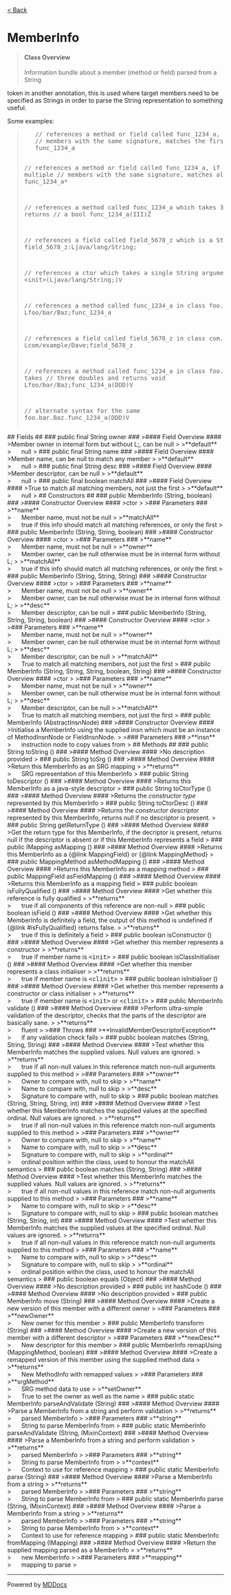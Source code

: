 [< Back](../README.md)
# MemberInfo #
>#### Class Overview ####
><p>Information bundle about a member (method or field) parsed from a String
 token in another annotation, this is used where target members need to be
 specified as Strings in order to parse the String representation to something
 useful.</p>
 
 <p>Some examples:</p>
 <blockquote><pre>
   // references a method or field called func_1234_a, if there are multiple
   // members with the same signature, matches the first occurrence
   func_1234_a
   
   // references a method or field called func_1234_a, if there are multiple
   // members with the same signature, matches all occurrences
   func_1234_a*
   
   // references a method called func_1234_a which takes 3 ints and returns
   // a bool
   func_1234_a(III)Z
   
   // references a field called field_5678_z which is a String
   field_5678_z:Ljava/lang/String;
   
   // references a ctor which takes a single String argument 
   &lt;init&gt;(Ljava/lang/String;)V
   
   // references a method called func_1234_a in class foo.bar.Baz
   Lfoo/bar/Baz;func_1234_a
  
   // references a field called field_5678_z in class com.example.Dave
   Lcom/example/Dave;field_5678_z
  
   // references a method called func_1234_a in class foo.bar.Baz which takes
   // three doubles and returns void
   Lfoo/bar/Baz;func_1234_a(DDD)V
   
   // alternate syntax for the same
   foo.bar.Baz.func_1234_a(DDD)V</pre>
 </blockquote>
## Fields ##
### public final String owner ###
>#### Field Overview ####
>Member owner in internal form but without L;, can be null
>
>**default**<br />
>&nbsp;&nbsp;&nbsp;&nbsp;&nbsp;&nbsp;null
>
### public final String name ###
>#### Field Overview ####
>Member name, can be null to match any member
>
>**default**<br />
>&nbsp;&nbsp;&nbsp;&nbsp;&nbsp;&nbsp;null
>
### public final String desc ###
>#### Field Overview ####
>Member descriptor, can be null
>
>**default**<br />
>&nbsp;&nbsp;&nbsp;&nbsp;&nbsp;&nbsp;null
>
### public final boolean matchAll ###
>#### Field Overview ####
>True to match all matching members, not just the first
>
>**default**<br />
>&nbsp;&nbsp;&nbsp;&nbsp;&nbsp;&nbsp;null
>
## Constructors ##
### public MemberInfo (String, boolean) ###
>#### Constructor Overview ####
>ctor
>
>### Parameters ###
>**name**<br />
>&nbsp;&nbsp;&nbsp;&nbsp;&nbsp;&nbsp;Member name, must not be null
>
>**matchAll**<br />
>&nbsp;&nbsp;&nbsp;&nbsp;&nbsp;&nbsp;true if this info should match all matching references,
      or only the first
>
### public MemberInfo (String, String, boolean) ###
>#### Constructor Overview ####
>ctor
>
>### Parameters ###
>**name**<br />
>&nbsp;&nbsp;&nbsp;&nbsp;&nbsp;&nbsp;Member name, must not be null
>
>**owner**<br />
>&nbsp;&nbsp;&nbsp;&nbsp;&nbsp;&nbsp;Member owner, can be null otherwise must be in internal form
      without L;
>
>**matchAll**<br />
>&nbsp;&nbsp;&nbsp;&nbsp;&nbsp;&nbsp;true if this info should match all matching references,
      or only the first
>
### public MemberInfo (String, String, String) ###
>#### Constructor Overview ####
>ctor
>
>### Parameters ###
>**name**<br />
>&nbsp;&nbsp;&nbsp;&nbsp;&nbsp;&nbsp;Member name, must not be null
>
>**owner**<br />
>&nbsp;&nbsp;&nbsp;&nbsp;&nbsp;&nbsp;Member owner, can be null otherwise must be in internal form
      without L;
>
>**desc**<br />
>&nbsp;&nbsp;&nbsp;&nbsp;&nbsp;&nbsp;Member descriptor, can be null
>
### public MemberInfo (String, String, String, boolean) ###
>#### Constructor Overview ####
>ctor
>
>### Parameters ###
>**name**<br />
>&nbsp;&nbsp;&nbsp;&nbsp;&nbsp;&nbsp;Member name, must not be null
>
>**owner**<br />
>&nbsp;&nbsp;&nbsp;&nbsp;&nbsp;&nbsp;Member owner, can be null otherwise must be in internal form
      without L;
>
>**desc**<br />
>&nbsp;&nbsp;&nbsp;&nbsp;&nbsp;&nbsp;Member descriptor, can be null
>
>**matchAll**<br />
>&nbsp;&nbsp;&nbsp;&nbsp;&nbsp;&nbsp;True to match all matching members, not just the first
>
### public MemberInfo (String, String, String, boolean, String) ###
>#### Constructor Overview ####
>ctor
>
>### Parameters ###
>**name**<br />
>&nbsp;&nbsp;&nbsp;&nbsp;&nbsp;&nbsp;Member name, must not be null
>
>**owner**<br />
>&nbsp;&nbsp;&nbsp;&nbsp;&nbsp;&nbsp;Member owner, can be null otherwise must be in internal form
      without L;
>
>**desc**<br />
>&nbsp;&nbsp;&nbsp;&nbsp;&nbsp;&nbsp;Member descriptor, can be null
>
>**matchAll**<br />
>&nbsp;&nbsp;&nbsp;&nbsp;&nbsp;&nbsp;True to match all matching members, not just the first
>
### public MemberInfo (AbstractInsnNode) ###
>#### Constructor Overview ####
>Initialise a MemberInfo using the supplied insn which must be an instance
 of MethodInsnNode or FieldInsnNode.
>
>### Parameters ###
>**insn**<br />
>&nbsp;&nbsp;&nbsp;&nbsp;&nbsp;&nbsp;instruction node to copy values from
>
## Methods ##
### public String toString () ###
>#### Method Overview ####
>No description provided
>
### public String toSrg () ###
>#### Method Overview ####
>Return this MemberInfo as an SRG mapping
>
>**returns**<br />
>&nbsp;&nbsp;&nbsp;&nbsp;&nbsp;&nbsp;SRG representation of this MemberInfo
>
### public String toDescriptor () ###
>#### Method Overview ####
>Returns this MemberInfo as a java-style descriptor
>
### public String toCtorType () ###
>#### Method Overview ####
>Returns the <em>constructor type</em> represented by this MemberInfo
>
### public String toCtorDesc () ###
>#### Method Overview ####
>Returns the <em>constructor descriptor</em> represented by this
 MemberInfo, returns null if no descriptor is present.
>
### public String getReturnType () ###
>#### Method Overview ####
>Get the return type for this MemberInfo, if the decriptor is present,
 returns null if the descriptor is absent or if this MemberInfo represents
 a field
>
### public IMapping asMapping () ###
>#### Method Overview ####
>Returns this MemberInfo as a {@link MappingField} or
 {@link MappingMethod}
>
### public MappingMethod asMethodMapping () ###
>#### Method Overview ####
>Returns this MemberInfo as a mapping method
>
### public MappingField asFieldMapping () ###
>#### Method Overview ####
>Returns this MemberInfo as a mapping field
>
### public boolean isFullyQualified () ###
>#### Method Overview ####
>Get whether this reference is fully qualified
>
>**returns**<br />
>&nbsp;&nbsp;&nbsp;&nbsp;&nbsp;&nbsp;true if all components of this reference are non-null
>
### public boolean isField () ###
>#### Method Overview ####
>Get whether this MemberInfo is definitely a field, the output of this
 method is undefined if {@link #isFullyQualified} returns false.
>
>**returns**<br />
>&nbsp;&nbsp;&nbsp;&nbsp;&nbsp;&nbsp;true if this is definitely a field
>
### public boolean isConstructor () ###
>#### Method Overview ####
>Get whether this member represents a constructor
>
>**returns**<br />
>&nbsp;&nbsp;&nbsp;&nbsp;&nbsp;&nbsp;true if member name is <tt>&lt;init&gt;</tt>
>
### public boolean isClassInitialiser () ###
>#### Method Overview ####
>Get whether this member represents a class initialiser
>
>**returns**<br />
>&nbsp;&nbsp;&nbsp;&nbsp;&nbsp;&nbsp;true if member name is <tt>&lt;clinit&gt;</tt>
>
### public boolean isInitialiser () ###
>#### Method Overview ####
>Get whether this member represents a constructor or class initialiser
>
>**returns**<br />
>&nbsp;&nbsp;&nbsp;&nbsp;&nbsp;&nbsp;true if member name is <tt>&lt;init&gt;</tt> or
      <tt>&lt;clinit&gt;</tt>
>
### public MemberInfo validate () ###
>#### Method Overview ####
>Perform ultra-simple validation of the descriptor, checks that the parts
 of the descriptor are basically sane.
>
>**returns**<br />
>&nbsp;&nbsp;&nbsp;&nbsp;&nbsp;&nbsp;fluent
>
>### Throws ###
>**InvalidMemberDescriptorException**<br />
>&nbsp;&nbsp;&nbsp;&nbsp;&nbsp;&nbsp;if any validation check fails
>
### public boolean matches (String, String, String) ###
>#### Method Overview ####
>Test whether this MemberInfo matches the supplied values. Null values are
 ignored.
>
>**returns**<br />
>&nbsp;&nbsp;&nbsp;&nbsp;&nbsp;&nbsp;true if all non-null values in this reference match non-null
      arguments supplied to this method
>
>### Parameters ###
>**owner**<br />
>&nbsp;&nbsp;&nbsp;&nbsp;&nbsp;&nbsp;Owner to compare with, null to skip
>
>**name**<br />
>&nbsp;&nbsp;&nbsp;&nbsp;&nbsp;&nbsp;Name to compare with, null to skip
>
>**desc**<br />
>&nbsp;&nbsp;&nbsp;&nbsp;&nbsp;&nbsp;Signature to compare with, null to skip
>
### public boolean matches (String, String, String, int) ###
>#### Method Overview ####
>Test whether this MemberInfo matches the supplied values at the specified
 ordinal. Null values are ignored.
>
>**returns**<br />
>&nbsp;&nbsp;&nbsp;&nbsp;&nbsp;&nbsp;true if all non-null values in this reference match non-null
      arguments supplied to this method
>
>### Parameters ###
>**owner**<br />
>&nbsp;&nbsp;&nbsp;&nbsp;&nbsp;&nbsp;Owner to compare with, null to skip
>
>**name**<br />
>&nbsp;&nbsp;&nbsp;&nbsp;&nbsp;&nbsp;Name to compare with, null to skip
>
>**desc**<br />
>&nbsp;&nbsp;&nbsp;&nbsp;&nbsp;&nbsp;Signature to compare with, null to skip
>
>**ordinal**<br />
>&nbsp;&nbsp;&nbsp;&nbsp;&nbsp;&nbsp;ordinal position within the class, used to honour the
      matchAll semantics
>
### public boolean matches (String, String) ###
>#### Method Overview ####
>Test whether this MemberInfo matches the supplied values. Null values are
 ignored.
>
>**returns**<br />
>&nbsp;&nbsp;&nbsp;&nbsp;&nbsp;&nbsp;true if all non-null values in this reference match non-null
      arguments supplied to this method
>
>### Parameters ###
>**name**<br />
>&nbsp;&nbsp;&nbsp;&nbsp;&nbsp;&nbsp;Name to compare with, null to skip
>
>**desc**<br />
>&nbsp;&nbsp;&nbsp;&nbsp;&nbsp;&nbsp;Signature to compare with, null to skip
>
### public boolean matches (String, String, int) ###
>#### Method Overview ####
>Test whether this MemberInfo matches the supplied values at the specified
 ordinal. Null values are ignored.
>
>**returns**<br />
>&nbsp;&nbsp;&nbsp;&nbsp;&nbsp;&nbsp;true if all non-null values in this reference match non-null
      arguments supplied to this method
>
>### Parameters ###
>**name**<br />
>&nbsp;&nbsp;&nbsp;&nbsp;&nbsp;&nbsp;Name to compare with, null to skip
>
>**desc**<br />
>&nbsp;&nbsp;&nbsp;&nbsp;&nbsp;&nbsp;Signature to compare with, null to skip
>
>**ordinal**<br />
>&nbsp;&nbsp;&nbsp;&nbsp;&nbsp;&nbsp;ordinal position within the class, used to honour the
      matchAll semantics
>
### public boolean equals (Object) ###
>#### Method Overview ####
>No description provided
>
### public int hashCode () ###
>#### Method Overview ####
>No description provided
>
### public MemberInfo move (String) ###
>#### Method Overview ####
>Create a new version of this member with a different owner
>
>### Parameters ###
>**newOwner**<br />
>&nbsp;&nbsp;&nbsp;&nbsp;&nbsp;&nbsp;New owner for this member
>
### public MemberInfo transform (String) ###
>#### Method Overview ####
>Create a new version of this member with a different descriptor
>
>### Parameters ###
>**newDesc**<br />
>&nbsp;&nbsp;&nbsp;&nbsp;&nbsp;&nbsp;New descriptor for this member
>
### public MemberInfo remapUsing (MappingMethod, boolean) ###
>#### Method Overview ####
>Create a remapped version of this member using the supplied method data
>
>**returns**<br />
>&nbsp;&nbsp;&nbsp;&nbsp;&nbsp;&nbsp;New MethodInfo with remapped values
>
>### Parameters ###
>**srgMethod**<br />
>&nbsp;&nbsp;&nbsp;&nbsp;&nbsp;&nbsp;SRG method data to use
>
>**setOwner**<br />
>&nbsp;&nbsp;&nbsp;&nbsp;&nbsp;&nbsp;True to set the owner as well as the name
>
### public static MemberInfo parseAndValidate (String) ###
>#### Method Overview ####
>Parse a MemberInfo from a string and perform validation
>
>**returns**<br />
>&nbsp;&nbsp;&nbsp;&nbsp;&nbsp;&nbsp;parsed MemberInfo
>
>### Parameters ###
>**string**<br />
>&nbsp;&nbsp;&nbsp;&nbsp;&nbsp;&nbsp;String to parse MemberInfo from
>
### public static MemberInfo parseAndValidate (String, IMixinContext) ###
>#### Method Overview ####
>Parse a MemberInfo from a string and perform validation
>
>**returns**<br />
>&nbsp;&nbsp;&nbsp;&nbsp;&nbsp;&nbsp;parsed MemberInfo
>
>### Parameters ###
>**string**<br />
>&nbsp;&nbsp;&nbsp;&nbsp;&nbsp;&nbsp;String to parse MemberInfo from
>
>**context**<br />
>&nbsp;&nbsp;&nbsp;&nbsp;&nbsp;&nbsp;Context to use for reference mapping
>
### public static MemberInfo parse (String) ###
>#### Method Overview ####
>Parse a MemberInfo from a string
>
>**returns**<br />
>&nbsp;&nbsp;&nbsp;&nbsp;&nbsp;&nbsp;parsed MemberInfo
>
>### Parameters ###
>**string**<br />
>&nbsp;&nbsp;&nbsp;&nbsp;&nbsp;&nbsp;String to parse MemberInfo from
>
### public static MemberInfo parse (String, IMixinContext) ###
>#### Method Overview ####
>Parse a MemberInfo from a string
>
>**returns**<br />
>&nbsp;&nbsp;&nbsp;&nbsp;&nbsp;&nbsp;parsed MemberInfo
>
>### Parameters ###
>**string**<br />
>&nbsp;&nbsp;&nbsp;&nbsp;&nbsp;&nbsp;String to parse MemberInfo from
>
>**context**<br />
>&nbsp;&nbsp;&nbsp;&nbsp;&nbsp;&nbsp;Context to use for reference mapping
>
### public static MemberInfo fromMapping (IMapping) ###
>#### Method Overview ####
>Return the supplied mapping parsed as a MemberInfo
>
>**returns**<br />
>&nbsp;&nbsp;&nbsp;&nbsp;&nbsp;&nbsp;new MemberInfo
>
>### Parameters ###
>**mapping**<br />
>&nbsp;&nbsp;&nbsp;&nbsp;&nbsp;&nbsp;mapping to parse
>

---
Powered by [MDDocs](https://github.com/VRCube/MDDocs)
